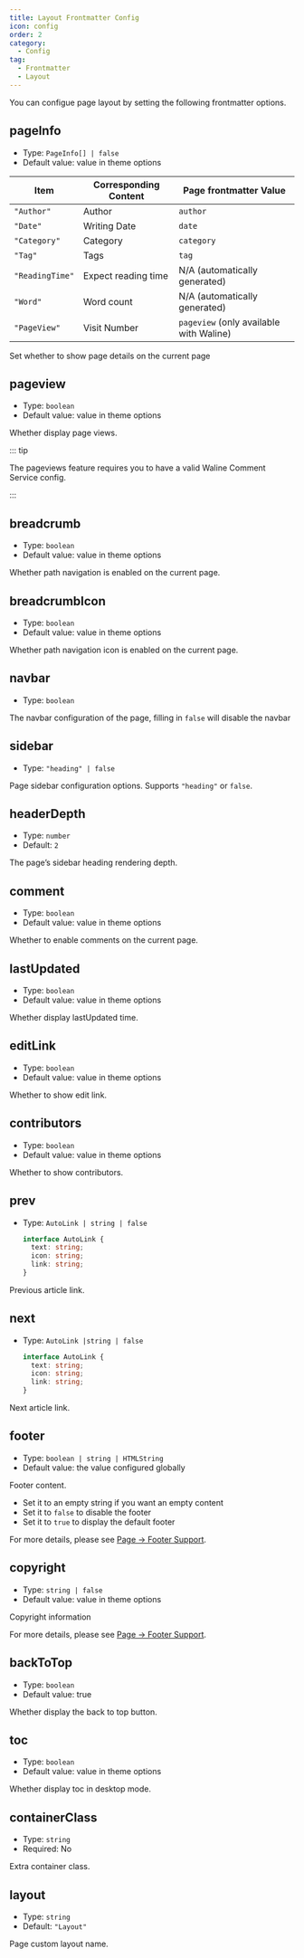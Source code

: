 ```yaml
---
title: Layout Frontmatter Config
icon: config
order: 2
category:
  - Config
tag:
  - Frontmatter
  - Layout
---
```


You can configue page layout by setting the following frontmatter options.

## pageInfo

- Type: `PageInfo[] | false`
- Default value: value in theme options

| Item            | Corresponding Content | Page frontmatter Value                  |
| --------------- | --------------------- | --------------------------------------- |
| `"Author"`      | Author                | `author`                                |
| `"Date"`        | Writing Date          | `date`                                  |
| `"Category"`    | Category              | `category`                              |
| `"Tag"`         | Tags                  | `tag`                                   |
| `"ReadingTime"` | Expect reading time   | N/A (automatically generated)           |
| `"Word"`        | Word count            | N/A (automatically generated)           |
| `"PageView"`    | Visit Number          | `pageview` (only available with Waline) |

Set whether to show page details on the current page

## pageview

- Type: `boolean`
- Default value: value in theme options

Whether display page views.

::: tip

The pageviews feature requires you to have a valid Waline Comment Service config.

:::

## breadcrumb

- Type: `boolean`
- Default value: value in theme options

Whether path navigation is enabled on the current page.

## breadcrumbIcon

- Type: `boolean`
- Default value: value in theme options

Whether path navigation icon is enabled on the current page.

## navbar

- Type: `boolean`

The navbar configuration of the page, filling in `false` will disable the navbar

## sidebar

- Type: `"heading" | false`

Page sidebar configuration options. Supports `"heading"` or `false`.

## headerDepth

- Type: `number`
- Default: `2`

The page’s sidebar heading rendering depth.

## comment

- Type: `boolean`
- Default value: value in theme options

Whether to enable comments on the current page.

## lastUpdated

- Type: `boolean`
- Default value: value in theme options

Whether display lastUpdated time.

## editLink

- Type: `boolean`
- Default value: value in theme options

Whether to show edit link.

## contributors

- Type: `boolean`
- Default value: value in theme options

Whether to show contributors.

## prev

- Type: `AutoLink | string | false`

  ```ts
  interface AutoLink {
    text: string;
    icon: string;
    link: string;
  }
  ```

Previous article link.

## next

- Type: `AutoLink |string | false`

  ```ts
  interface AutoLink {
    text: string;
    icon: string;
    link: string;
  }
  ```

Next article link.

## footer

- Type: `boolean | string | HTMLString`
- Default value: the value configured globally

Footer content.

- Set it to an empty string if you want an empty content
- Set it to `false` to disable the footer
- Set it to `true` to display the default footer

For more details, please see [Page → Footer Support](../../guide/layout/footer.md).

## copyright

- Type: `string | false`
- Default value: value in theme options

Copyright information

For more details, please see [Page → Footer Support](../../guide/layout/footer.md).

## backToTop

- Type: `boolean`
- Default value: true

Whether display the back to top button.

## toc

- Type: `boolean`
- Default value: value in theme options

Whether display toc in desktop mode.

## containerClass

- Type: `string`
- Required: No

Extra container class.

## layout

- Type: `string`
- Default: `"Layout"`

Page custom layout name.

